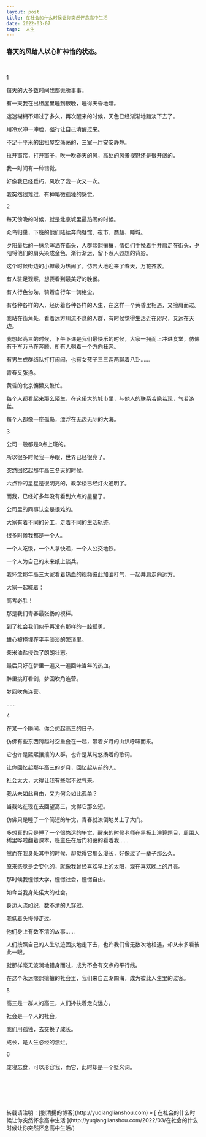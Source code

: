 ```yaml
---
layout: post  
title: 在社会的什么时候让你突然怀念高中生活
date: 2022-03-07  
tags:  人生
---
```

### 春天的风给人以心旷神怡的状态。
<br/> 

1

每天的大多数时间我都无所事事。

有一天我在出租屋里睡到很晚，睡得天昏地暗。

迷迷糊糊不知过了多久，再次醒来的时候，天色已经渐渐地黯淡下去了。

用冷水冲一冲脸，强行让自己清醒过来。

不足十平米的出租屋空荡荡的，三室一厅安安静静。

拉开窗帘，打开窗子，吹一吹春天的风，高处的风景视野还是很开阔的。

我一时间有一种错觉。

好像我已经垂朽，风吹了我一次又一次。

我突然很难过，有种略微孤独的感觉。

2

每天傍晚的时候，就是北京城里最热闹的时候。

众鸟归巢，下班的他们陆续奔向餐馆、夜市、商超、睡城。

夕阳最后的一抹余晖洒在街头，人群熙熙攘攘，情侣们手挽着手并肩走在街头，夕阳将他们的肩头染成金色，渐行渐远，留下惹人遐想的背影。

这个时候街边的小摊最为热闹了，仿若大地迎来了春天，万花齐放。

有人驻足观察，想要看到最美好的晚餐。

有人行色匆匆，骑着自行车一骑绝尘。

有各种各样的人，经历着各种各样的人生，在这样一个黄昏里相遇，又擦肩而过。



我站在街角处，看着远方川流不息的人群，有时候觉得生活近在咫尺，又远在天边。

我想起高三的时候，下午下课是我们最快乐的时候，大家一拥而上冲进食堂，仿佛有千军万马在奔腾，所有人朝着一个方向狂奔。

有男生成群结队打打闹闹，也有女孩子三三两两聊着八卦......

青春又张扬。

黄昏的北京慵懒又繁忙。

每个人都看起来那么陌生，在这偌大的城市里，与他人的联系若隐若现，气若游丝。

每个人都像一座孤岛，漂浮在无边无际的大海。

3

公司一般都是9点上班的。

所以很多时候我一睁眼，世界已经很亮了。

突然回忆起那年高三冬天的时候，

六点钟的星星是很明亮的，教学楼已经灯火通明了。  

而我，已经好多年没有看到六点的星星了。

公司里的同事认全是很难的。

大家有着不同的分工，走着不同的生活轨迹。

很多时候我都是一个人。

一个人吃饭，一个人拿快递，一个人公交地铁。

一个人为自己的未来纸上谈兵。

我怀念那年高三大家看着热血的视频彼此加油打气，一起并肩走向远方。

大家一起喊着：

高考必胜！

那是我们青春最张扬的模样。

到了社会我们似乎再没有那样的一腔孤勇。

雄心被掩埋在平平淡淡的繁琐里。

柴米油盐侵蚀了朗朗壮志。

最后只好在梦里一遍又一遍回味当年的热血。

醉里挑灯看剑，梦回吹角连营。

梦回吹角连营。

......

4

在某一个瞬间，你会想起高三的日子。

仿佛有些东西跨越时空重叠在一起，带着岁月的山洪呼啸而来。

它也许是熙熙攘攘的人群，也许是某句悠扬着的歌词。

让你回忆起那年高三的岁月，回忆起从前的人。

社会太大，大得让我有些喘不过气来。

我从未如此自由，又为何会如此孤单？

当我站在现在去回望高三，觉得它那么短。

仿佛只是睡了一个简短的午觉，青春就潦倒地关上了大门。

多想真的只是睡了一个很悠远的午觉，醒来的时候老师在黑板上演算题目，周围人稀里哗啦翻着课本，班主任在后门和蔼的看着我……

然而在我身处其中的时候，却觉得它那么漫长，好像过了一辈子那么久。

原来感觉是会变化的，就像我曾经喜欢早上的太阳，现在喜欢晚上的月亮。



那时候我憧憬大学，憧憬社会，憧憬自由。

如今当我身处偌大的社会。

身边人流如织，数不清的人穿过。

我低着头慢慢走过。

他们身上有数不清的故事......

人们按照自己的人生轨迹固执地走下去，也许我们曾无数次地相遇，却从未多看彼此一眼。

就那样毫无波澜地错身而过，成为不会有交点的平行线。

在这个永远熙熙攘攘的社会里，我们来自五湖四海，成为彼此人生里的过客。  


5  

高三是一群人的高三，人们搀扶着走向远方。

社会是一个人的社会，

我们用孤独，去交换了成长。

成长，是人生必经的溃烂。  

6  

废寝忘食，可以形容我，而它，此时却是一个贬义词。

<br/> 

<br/> 
<br/> 
<br/> 
<br/> 
转载请注明：[劉清揚的博客](http://yuqianglianshou.com) » [ 在社会的什么时候让你突然怀念高中生活 ](http://yuqianglianshou.com/2022/03/在社会的什么时候让你突然怀念高中生活/)  
<br/>